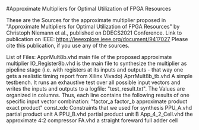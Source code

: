 #Approximate Multipliers for Optimal Utilization of FPGA Resources

These are the Sources for the approximate multiplier proposed in "Approximate Multipliers for Optimal Utilization of FPGA Resources" by Christoph Niemann et al., published on DDECS2021 Conference.
Link to publication on IEEE: https://ieeexplore.ieee.org/document/9417027 
Please cite this publication, if you use any of the sources. 

List of Files:
ApprMult8b.vhd	 		main file of the proposed approximate multiplier
IO_Register8b.vhd 		is the main file to synthesize the multiplier as pipeline stage (i.e. with registers at its inputs and outputs - that way one gets a realistic timing report from Xilinx Vivado)
AprrMult8b_tb.vhd 		A simple testbench. It runs an exhaustive test over all possible input vectors and writes the inputs and outputs to a logfile: "test_result.txt". 
						The Values are organized in columns. Thus, each line contains the following results of one specific input vector combination: "factor_a factor_b approximate product exact product"
const.xdc				Constraints that we used for synthesis
PPU_A.vhd				partial product unit A
PPU_B.vhd				partial product unit B
App_4_2_Cell.vhd		the approximate 4:2 compressor
FA.vhd					a straight foreward full adder cell

